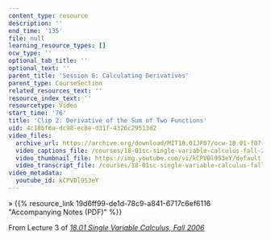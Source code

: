 ```yaml
---
content_type: resource
description: ''
end_time: '135'
file: null
learning_resource_types: []
ocw_type: ''
optional_tab_title: ''
optional_text: ''
parent_title: 'Session 6: Calculating Derivatives'
parent_type: CourseSection
related_resources_text: ''
resource_index_text: ''
resourcetype: Video
start_time: '76'
title: 'Clip 2: Derivative of the Sum of Two Functions'
uid: 4c18bf6a-dc98-ec8e-d31f-4326c29513d2
video_files:
  archive_url: https://archive.org/download/MIT18.01JF07/ocw-18.01-f07-lec03_300k.mp4
  video_captions_file: /courses/18-01sc-single-variable-calculus-fall-2010/da82504e34395132811e4e0357e5cd90_kCPVBl953eY.vtt
  video_thumbnail_file: https://img.youtube.com/vi/kCPVBl953eY/default.jpg
  video_transcript_file: /courses/18-01sc-single-variable-calculus-fall-2010/390e941c79322c8d67298d702da77f69_kCPVBl953eY.pdf
video_metadata:
  youtube_id: kCPVBl953eY
---
```


» {{% resource_link 19d6ff99-de1d-78c9-a841-6717c6ef6116 "Accompanying Notes (PDF)" %}}

From Lecture 3 of [_18.01 Single Variable Calculus, Fall 2006_](/courses/18-01-single-variable-calculus-fall-2006/video_galleries/video-lectures)